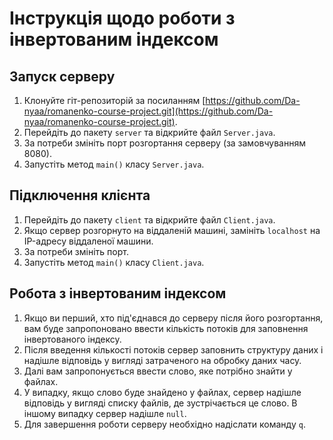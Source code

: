 # Інструкція щодо роботи з інвертованим індексом

## Запуск серверу

1. Клонуйте гіт-репозиторій за посиланням [https://github.com/Da-nyaa/romanenko-course-project.git](https://github.com/Da-nyaa/romanenko-course-project.git).
2. Перейдіть до пакету `server` та відкрийте файл `Server.java`.
3. За потреби змініть порт розгортання серверу (за замовчуванням 8080).
4. Запустіть метод `main()` класу `Server.java`.

## Підключення клієнта

1. Перейдіть до пакету `client` та відкрийте файл `Client.java`.
2. Якщо сервер розгорнуто на віддаленій машині, замініть `localhost` на IP-адресу віддаленої машини.
3. За потреби змініть порт.
4. Запустіть метод `main()` класу `Client.java`.

## Робота з інвертованим індексом

1. Якщо ви перший, хто під'єднався до серверу після його розгортання, вам буде запропоновано ввести кількість потоків для заповнення інвертованого індексу.
2. Після введення кількості потоків сервер заповнить структуру даних і надішле відповідь у вигляді затраченого на обробку даних часу.
3. Далі вам запропонується ввести слово, яке потрібно знайти у файлах.
4. У випадку, якщо слово буде знайдено у файлах, сервер надішле відповідь у вигляді списку файлів, де зустрічається це слово. В іншому випадку сервер надішле `null`.
5. Для завершення роботи серверу необхідно надіслати команду `q`.
